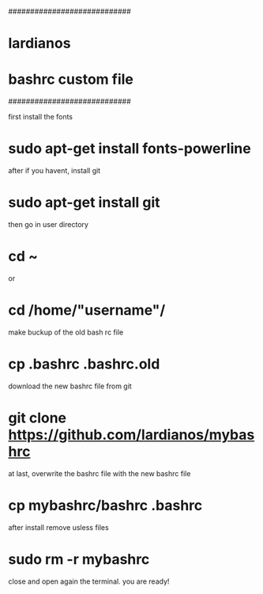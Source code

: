 ############################

# lardianos    
# bashrc custom file 

############################

first install the fonts


# sudo apt-get install fonts-powerline

after if you havent, install git

# sudo apt-get install git

then go in user directory

# cd ~ 
or
# cd /home/"username"/

make buckup of the old bash rc file

# cp .bashrc .bashrc.old

download the new bashrc file from git

# git clone https://github.com/lardianos/mybashrc

at last, overwrite the bashrc file with the new bashrc file

# cp mybashrc/bashrc .bashrc

after install remove usless files

# sudo rm -r mybashrc

close and open again the terminal.
you are ready!

